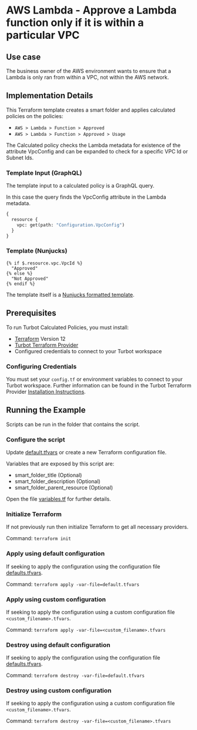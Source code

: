 # AWS Lambda - Approve a Lambda function only if it is within a particular VPC

## Use case

The business owner of the AWS environment wants to ensure that a Lambda is only ran from within a VPC, not within the
AWS network.

## Implementation Details

This Terraform template creates a smart folder and applies calculated policies on the policies:

- `AWS > Lambda > Function > Approved`
- `AWS > Lambda > Function > Approved > Usage`

The Calculated policy checks the Lambda metadata for existence of the attribute VpcConfig and can be expanded to check
for a specific VPC Id or Subnet Ids.

### Template Input (GraphQL)

The template input to a calculated policy is a GraphQL query.

In this case the query finds the VpcConfig attribute in the Lambda metadata.

```graphql
{
  resource {
    vpc: get(path: "Configuration.VpcConfig")
  }
}
```

### Template (Nunjucks)

```nunjucks
{% if $.resource.vpc.VpcId %}
  "Approved"
{% else %}
  "Not Approved"
{% endif %}
```

The template itself is a [Nunjucks formatted template](https://mozilla.github.io/nunjucks/templating.html).

## Prerequisites

To run Turbot Calculated Policies, you must install:

- [Terraform](https://www.terraform.io) Version 12
- [Turbot Terraform Provider](https://turbot.com/v5/docs/reference/terraform/provider)
- Configured credentials to connect to your Turbot workspace

### Configuring Credentials

You must set your `config.tf` or environment variables to connect to your Turbot workspace.
Further information can be found in the Turbot Terraform Provider [Installation Instructions](https://turbot.com/v5/docs/reference/terraform/provider).

## Running the Example

Scripts can be run in the folder that contains the script.

### Configure the script

Update [default.tfvars](default.tfvars) or create a new Terraform configuration file.

Variables that are exposed by this script are:

- smart_folder_title (Optional)
- smart_folder_description (Optional)
- smart_folder_parent_resource (Optional)

Open the file [variables.tf](variables.tf) for further details.

### Initialize Terraform

If not previously run then initialize Terraform to get all necessary providers.

Command: `terraform init`

### Apply using default configuration

If seeking to apply the configuration using the configuration file [defaults.tfvars](defaults.tfvars).

Command: `terraform apply -var-file=default.tfvars`

### Apply using custom configuration

If seeking to apply the configuration using a custom configuration file `<custom_filename>.tfvars`.

Command: `terraform apply -var-file=<custom_filename>.tfvars`

### Destroy using default configuration

If seeking to apply the configuration using the configuration file [defaults.tfvars](defaults.tfvars).

Command: `terraform destroy -var-file=default.tfvars`

### Destroy using custom configuration

If seeking to apply the configuration using a custom configuration file `<custom_filename>.tfvars`.

Command: `terraform destroy -var-file=<custom_filename>.tfvars`
